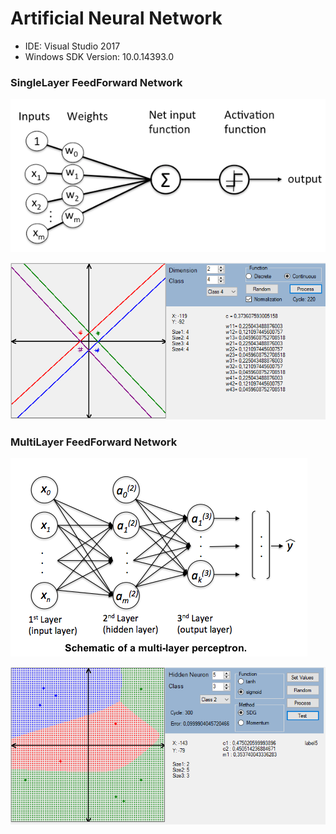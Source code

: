 # Artificial Neural Network

- IDE: Visual Studio 2017
- Windows SDK Version: 10.0.14393.0

### SingleLayer FeedForward Network

![](images/sfn1.png)

![](images/sfn.PNG)

### MultiLayer FeedForward Network

![](images/mfn1.png)

![](images/mfn.PNG)

